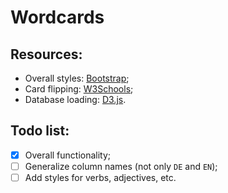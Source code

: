 # Wordcards

## Resources:
- Overall styles: [Bootstrap](https://getbootstrap.com/);
- Card flipping: [W3Schools](https://www.w3schools.com/howto/howto_css_flip_card.asp);
- Database loading: [D3.js](https://d3js.org/).

## Todo list:

- [x] Overall functionality;
- [ ] Generalize column names (not only `DE` and `EN`);
- [ ] Add styles for verbs, adjectives, etc.